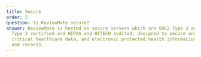 ```yaml
---
title: Secure
order: 5
question: Is ReviewMate secure?
answer: ReviewMate is hosted on secure servers which are SOC2 Type 2 and SOC 3
  Type 2 certified and HIPAA and HITECH audited, designed to secure and protect
  critical healthcare data, and electronic protected health information (ePHI)
  and records.
---
```

